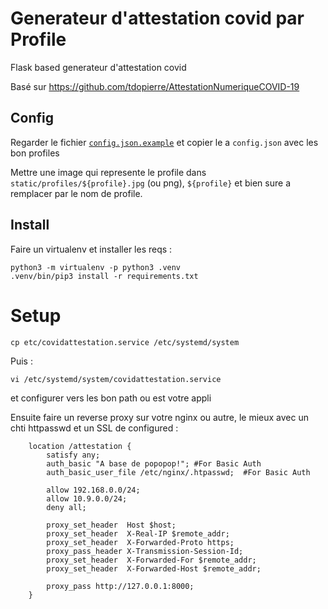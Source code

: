 # Generateur d'attestation covid par Profile

Flask based generateur d'attestation covid


Basé sur https://github.com/tdopierre/AttestationNumeriqueCOVID-19

## Config
Regarder le fichier [`config.json.example`](./covid.json.example) et copier le a `config.json` avec les bon profiles

Mettre une image qui represente le profile dans `static/profiles/${profile}.jpg` (ou png), `${profile}` et bien sure a remplacer par le nom de profile.

## Install

Faire un virtualenv et installer les reqs :

```shell
python3 -m virtualenv -p python3 .venv
.venv/bin/pip3 install -r requirements.txt
```

# Setup
```shell
cp etc/covidattestation.service /etc/systemd/system
```

Puis :

`vi /etc/systemd/system/covidattestation.service`

et configurer vers les bon path ou est votre appli

Ensuite faire un reverse proxy sur votre nginx ou autre, le mieux avec un chti
httpasswd et un SSL de configured :

```
    location /attestation {
        satisfy any;
        auth_basic "A base de popopop!"; #For Basic Auth
        auth_basic_user_file /etc/nginx/.htpasswd;  #For Basic Auth

        allow 192.168.0.0/24;
        allow 10.9.0.0/24;
        deny all;

        proxy_set_header  Host $host;
        proxy_set_header  X-Real-IP $remote_addr;
        proxy_set_header  X-Forwarded-Proto https;
        proxy_pass_header X-Transmission-Session-Id;
        proxy_set_header  X-Forwarded-For $remote_addr;
        proxy_set_header  X-Forwarded-Host $remote_addr;

        proxy_pass http://127.0.0.1:8000;
    }
```
